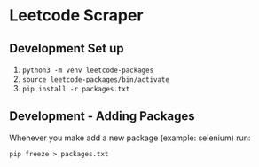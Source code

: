 
# Leetcode Scraper

## Development Set up
1.  `python3 -m venv leetcode-packages`
2.  `source leetcode-packages/bin/activate`
3.  `pip install -r packages.txt`
  
## Development - Adding Packages
Whenever you make add a new package (example: selenium) run:

`pip freeze > packages.txt`
